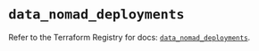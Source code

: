 # `data_nomad_deployments`

Refer to the Terraform Registry for docs: [`data_nomad_deployments`](https://registry.terraform.io/providers/hashicorp/nomad/2.3.0/docs/data-sources/deployments).

